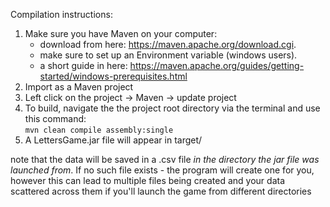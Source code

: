 Compilation instructions:

1. Make sure you have Maven on your computer:
	- download from here: https://maven.apache.org/download.cgi.
	- make sure to set up an Environment variable (windows users).
	- a short guide in here: https://maven.apache.org/guides/getting-started/windows-prerequisites.html
2. Import as a Maven project
3. Left click on the project -> Maven -> update project
4. To build, navigate the the project root directory via the terminal and use this command:  
	`mvn clean compile assembly:single`
5. A LettersGame.jar file will appear in target/

note that the data will be saved in a .csv file _in the directory the jar file was launched from_.
If no such file exists - the program will create one for you, however this can lead to multiple files being created and your data scattered across them if you'll launch the game from different directories 


